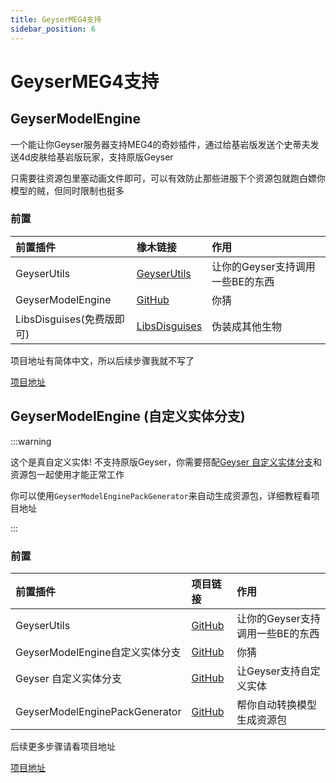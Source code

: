 ```yaml
---
title: GeyserMEG4支持
sidebar_position: 6
---
```


<!--markdownlint-disable no-duplicate-heading-->

# GeyserMEG4支持

## GeyserModelEngine

一个能让你Geyser服务器支持MEG4的奇妙插件，通过给基岩版发送个史蒂夫发送4d皮肤给基岩版玩家，支持原版Geyser

只需要往资源包里塞动画文件即可，可以有效防止那些进服下个资源包就跑白嫖你模型的贼，但同时限制也挺多

### 前置

<!--markdownlint-disable line-length-->

| 前置插件                       | 橡木链接                                                             | 作用                            |
| :---                           | :----                                                                | :---                            |
| GeyserUtils                    | [GeyserUtils](https://github.com/zimzaza4/GeyserUtils)               | 让你的Geyser支持调用一些BE的东西  |
| GeyserModelEngine              | [GitHub](https://github.com/zimzaza4/GeyserModelEngine)              | 你猜                            |
| LibsDisguises(免费版即可)       | [LibsDisguises](https://www.spigotmc.org/resources/libs-disguises-free.81/)| 伪装成其他生物             |

<!--markdownlint-enable line-length-->

项目地址有简体中文，所以后续步骤我就不写了

[项目地址](https://github.com/zimzaza4/GeyserModelEngine)

## GeyserModelEngine (自定义实体分支)

:::warning

这个是真自定义实体! 不支持原版Geyser，你需要搭配[Geyser 自定义实体分支](https://github.com/zimzaza4/Geyser)和资源包一起使用才能正常工作

你可以使用`GeyserModelEnginePackGenerator`来自动生成资源包，详细教程看项目地址

:::

### 前置

<!--markdownlint-disable line-length-->

| 前置插件                       | 项目链接                                                             | 作用                            |
| :---                           | :----                                                                | :---                            |
| GeyserUtils                    | [GitHub](https://github.com/zimzaza4/GeyserUtils)                    | 让你的Geyser支持调用一些BE的东西  |
| GeyserModelEngine自定义实体分支 | [GitHub](https://github.com/zimzaza4/GeyserModelEngine/tree/custom-entity)| 你猜                        |
| Geyser 自定义实体分支           | [GitHub](https://github.com/zimzaza4/Geyser)                         | 让Geyser支持自定义实体            |
| GeyserModelEnginePackGenerator | [GitHub](https://github.com/zimzaza4/GeyserModelEnginePackGenerator) | 帮你自动转换模型生成资源包        |

<!--markdownlint-enable line-length-->

后续更多步骤请看项目地址

[项目地址](https://github.com/zimzaza4/GeyserModelEngine/tree/custom-entity)
